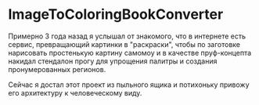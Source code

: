 # ImageToColoringBookConverter
Примерно 3 года назад я услышал от знакомого, что в интернете есть сервис, превращающий картинки в "раскраски", чтобы по заготовке нарисовать простенькую картину самомоу и в качестве пруф-концепта накидал стендалон прогу для упрощения палитры и создания пронумерованных регионов.

Сейчас я достал этот проект из пыльного ящика и потихоньку привожу его архитектуру к человеческому виду.
